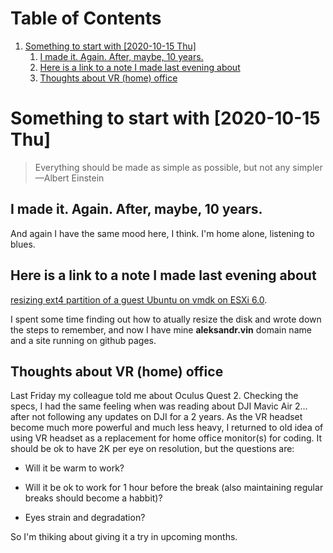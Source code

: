 
# Table of Contents

1.  [Something to start with <span class="timestamp-wrapper"><span class="timestamp">[2020-10-15 Thu]</span></span>](#orgb0b681a)
    1.  [I made it. Again. After, maybe, 10 years.](#org775050f)
    2.  [Here is a link to a note I made last evening about](#orgb20914d)
    3.  [Thoughts about VR (home) office](#org3d1a670)



<a id="orgb0b681a"></a>

# Something to start with <span class="timestamp-wrapper"><span class="timestamp">[2020-10-15 Thu]</span></span>

> Everything should be made as simple as possible,
> but not any simpler &#x2014;Albert Einstein


<a id="org775050f"></a>

## I made it. Again. After, maybe, 10 years.

And again I have the same mood here, I think. I'm home alone, listening to
blues.


<a id="orgb20914d"></a>

## Here is a link to a note I made last evening about

[resizing ext4 partition of a guest Ubuntu on vmdk on ESXi 6.0](https://superuser.com/a/1594385/1230369).

I spent some time finding out how to atually resize the disk and wrote down
the steps to remember, and now I have mine **aleksandr.vin**
domain name and a site running on github pages.


<a id="org3d1a670"></a>

## Thoughts about VR (home) office

Last Friday my colleague told me about Oculus Quest 2. Checking the specs,
I had the same feeling when was reading about DJI Mavic Air 2&#x2026; after not
following any updates on DJI for a 2 years. As the VR headset become much
more powerful and much less heavy, I returned to old idea of using VR headset
as a replacement for home office monitor(s) for coding. It should be ok to
have 2K per eye on resolution, but the questions are:

-   Will it be warm to work?

-   Will it be ok to work for 1 hour before the break (also maintaining
    regular breaks should become a habbit)?

-   Eyes strain and degradation?

So I'm thiking about giving it a try in upcoming months.

